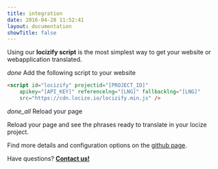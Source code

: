 ```yaml
---
title: integration
date: 2016-04-28 11:52:41
layout: documentation
showTitle: false
---
```


Using our **locizify script** is the most simplest way to get your website or webapplication translated.

<p class="headline"><i class="material-icons" translated>done</i> Add the following script to your website</p>


```html
<script id="locizify" projectid="[PROJECT_ID]"
    apikey="[API_KEY]" referencelng="[LNG]" fallbacklng="[LNG]"
    src="https://cdn.locize.io/locizify.min.js" />
```

<p class="headline extra-margin"><i class="material-icons" translated>done_all</i> Reload your page</p>

Reload your page and see the phrases ready to translate in your locize project.

Find more details and configuration options on the [github page](https://github.com/locize/locizify).

<div class="center">
<p class="callout extra-margin">Have questions? <strong><a href="mailto:support@locize.com">Contact us!</a></strong></p>
</div>
